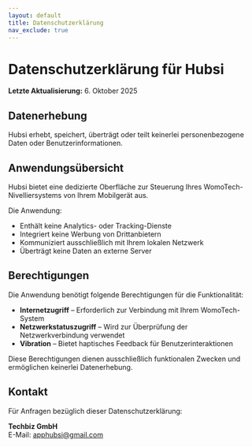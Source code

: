 ```yaml
---
layout: default
title: Datenschutzerklärung
nav_exclude: true
---
```


# Datenschutzerklärung für Hubsi

**Letzte Aktualisierung:** 6. Oktober 2025

## Datenerhebung

Hubsi erhebt, speichert, überträgt oder teilt keinerlei personenbezogene Daten oder Benutzerinformationen.

## Anwendungsübersicht

Hubsi bietet eine dedizierte Oberfläche zur Steuerung Ihres WomoTech-Nivelliersystems von Ihrem Mobilgerät aus.

Die Anwendung:
- Enthält keine Analytics- oder Tracking-Dienste
- Integriert keine Werbung von Drittanbietern
- Kommuniziert ausschließlich mit Ihrem lokalen Netzwerk
- Überträgt keine Daten an externe Server

## Berechtigungen

Die Anwendung benötigt folgende Berechtigungen für die Funktionalität:

- **Internetzugriff** – Erforderlich zur Verbindung mit Ihrem WomoTech-System
- **Netzwerkstatuszugriff** – Wird zur Überprüfung der Netzwerkverbindung verwendet
- **Vibration** – Bietet haptisches Feedback für Benutzerinteraktionen

Diese Berechtigungen dienen ausschließlich funktionalen Zwecken und ermöglichen keinerlei Datenerhebung.

## Kontakt

Für Anfragen bezüglich dieser Datenschutzerklärung:

**Techbiz GmbH**  
E-Mail: apphubsi@gmail.com
